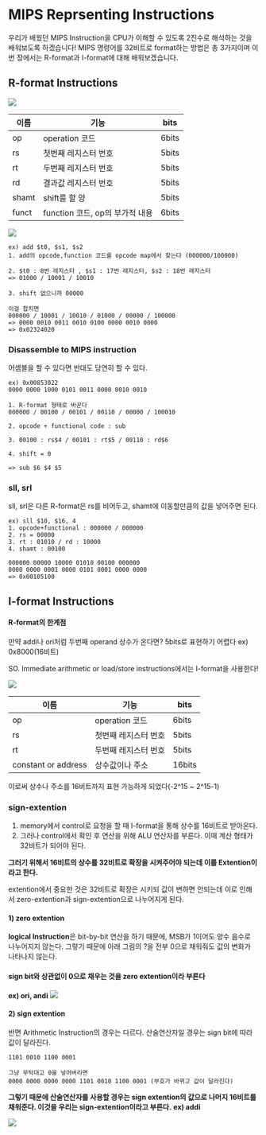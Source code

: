 # MIPS Reprsenting Instructions
우리가 배웠던 MIPS Instruction을 CPU가 이해할 수 있도록 2진수로 해석하는 것을 배워보도록 하겠습니다! MIPS 명령어를 32비트로 format하는 방법은 총 3가지이며 이번 장에서는 R-format과 I-format에 대해 배워보겠습니다.

## R-format Instructions
![](https://velog.velcdn.com/images/hello_hidi/post/f153833e-e125-4131-9562-bb9b958aa395/image.jpeg)

|이름|기능|bits|
|------|---|---|
|op|operation 코드|6bits|
|rs|첫번째 레지스터 번호|5bits|
|rt|두번째 레지스터 번호|5bits|
|rd|결과값 레지스터 번호|5bits|
|shamt|shift를 할 양|5bits|
|funct|function 코드, op의 부가적 내용|6bits|
![](https://velog.velcdn.com/images/hello_hidi/post/9458fdec-ddf7-4f16-ab20-607c88c1aa04/image.jpg)

```
ex) add $t0, $s1, $s2
1. add의 opcode,function 코드를 opcode map에서 찾는다 (000000/100000)

2. $t0 : 8번 레지스터 , $s1 : 17번 레지스터, $s2 : 18번 레지스터
=> 01000 / 10001 / 10010

3. shift 없으니까 00000

이걸 합치면
000000 / 10001 / 10010 / 01000 / 00000 / 100000
=> 0000 0010 0011 0010 0100 0000 0010 0000
=> 0x02324020
```

### Disassemble to MIPS instruction
어셈블을 할 수 있다면 반대도 당연히 할 수 있다.
```
ex) 0x00853022
0000 0000 1000 0101 0011 0000 0010 0010

1. R-format 형태로 바꾼다
000000 / 00100 / 00101 / 00110 / 00000 / 100010

2. opcode + functional code : sub

3. 00100 : rs$4 / 00101 : rt$5 / 00110 : rd$6

4. shift = 0

=> sub $6 $4 $5
```

### sll, srl
sll, srl은 다른 R-format은 rs를 비어두고, shamt에 이동할만큼의 값을 넣어주면 된다.
```
ex) sll $10, $16, 4
1. opcode+functional : 000000 / 000000
2. rs = 00000
3. rt : 01010 / rd : 10000
4. shamt : 00100

000000 00000 10000 01010 00100 000000
0000 0000 0001 0000 0101 0001 0000 0000
=> 0x00105100
```

## I-format Instructions

#### R-format의 한계점
만약 addi나 ori처럼 두번째 operand 상수가 온다면? 5bits로 표현하기 어렵다 ex) 0x8000(16비트)

SO. Immediate arithmetic or load/store instructions에서는 I-format을 사용한다!

![](https://velog.velcdn.com/images/hello_hidi/post/c2e5610c-32c2-4b3b-8c73-58fec207f814/image.jpeg)

|이름|기능|bits|
|------|---|---|
|op|operation 코드|6bits|
|rs|첫번째 레지스터 번호|5bits|
|rt|두번째 레지스터 번호|5bits|
|constant or address|상수값이나 주소|16bits|

이로써 상수나 주소를 16비트까지 표현 가능하게 되었다(-2^15 ~ 2^15-1)

### sign-extention
1. memory에서 control로 요청을 할 때 I-format을 통해 상수를 16비트로 받아온다.
2. 그러나 control에서 확인 후 연산을 위해 ALU 연산자를 부른다. 이때 계산 형태가 32비트가 되어야 된다.

**그러기 위해서 16비트의 상수를 32비트로 확장을 시켜주어야 되는데 이를 Extention이라고 한다.**

extention에서 중요한 것은 32비트로 확장은 시키되 값이 변하면 안되는데 이로 인해서 zero-extention과 sign-extention으로 나누어지게 된다.

#### 1) zero extention
**logical Instruction**은 bit-by-bit 연산을 하기 때문에, MSB가 1이어도 양수 음수로 나누어지지 않는다. 
그렇기 때문에 아래 그림의 ?을 전부 0으로 채워줘도 값의 변화가 나타나지 않는다. 
#### **sign bit와 상관없이 0으로 채우는 것을 zero extention이라 부른다**
**ex) ori, andi**
![](https://velog.velcdn.com/images/hello_hidi/post/d0f17a9c-15e3-4ea2-9187-cc0b225fafd8/image.jpeg)

#### 2) sign extention
반면 Arithmetic Instruction의 경우는 다르다. 산술연산자일 경우는 sign bit에 따라 값이 달라진다. 
```
1101 0010 1100 0001

그냥 무턱대고 0을 넣어버리면
0000 0000 0000 0000 1101 0010 1100 0001 (부호가 바뀌고 값이 달라진다)

```
**그렇기 때문에 산술연산자를 사용할 경우는 sign extention의 값으로 나머지 16비트를 채워준다. 이것을 우리는 sign-extention이라고 부른다.**
**ex) addi**

![](https://velog.velcdn.com/images/hello_hidi/post/d9b1d13d-f55e-4d42-8680-4b7fd56918fe/image.jpeg)
